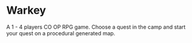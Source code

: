 # Warkey
 
A 1 - 4 players CO OP RPG game. Choose a quest in the camp and start your quest on a procedural generated map. 
